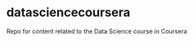 datasciencecoursera
===================

Repo for content related to the Data Science course in Coursera

